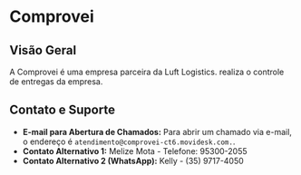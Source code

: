 # Comprovei

## Visão Geral

A Comprovei é uma empresa parceira da Luft Logistics. realiza o controle de entregas da empresa.

## Contato e Suporte

* **E-mail para Abertura de Chamados:** Para abrir um chamado via e-mail, o endereço é `atendimento@comprovei-ct6.movidesk.com.`.
* **Contato Alternativo 1:** Melize Mota - Telefone: 95300-2055
* **Contato Alternativo 2 (WhatsApp):** Kelly - (35) 9717-4050